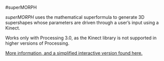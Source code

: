 #superMORPH

_superMORPH_ uses the mathematical superformula to generate 3D supershapes whose parameters are driven through a user’s input using a Kinect.

Works only with Processing 3.0, as the Kinect library is not supported in higher versions of Processing.

[More information, and a simplified interactive version found here.](http://v-os.ca/supermorph)